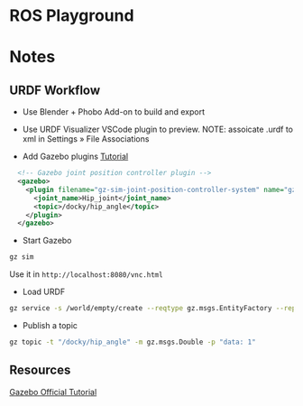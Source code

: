 # ROS Playground

# Notes

## URDF Workflow

* Use Blender + Phobo Add-on to build and export

* Use URDF Visualizer VSCode plugin to preview. NOTE: assoicate .urdf to xml in Settings » File Associations

* Add Gazebo plugins
[Tutorial](https://gazebosim.org/api/sim/9/jointcontrollers.html)
```xml
  <!-- Gazebo joint position controller plugin -->
  <gazebo>
    <plugin filename="gz-sim-joint-position-controller-system" name="gz::sim::systems::JointPositionController">
      <joint_name>Hip_joint</joint_name>
      <topic>/docky/hip_angle</topic>
    </plugin>
  </gazebo>
```

* Start Gazebo
```bash
gz sim
```
Use it in `http://localhost:8080/vnc.html`

* Load URDF
```bash
gz service -s /world/empty/create --reqtype gz.msgs.EntityFactory --reptype gz.msgs.Boolean --timeout 1000 --req 'sdf_filename: "/main_ws/description/docky/urdf/docky.urdf", name: "docky_model"'
```

* Publish a topic
```bash
gz topic -t "/docky/hip_angle" -m gz.msgs.Double -p "data: 1"
```

## Resources

[Gazebo Official Tutorial](https://gazebosim.org/docs/harmonic/tutorials/)